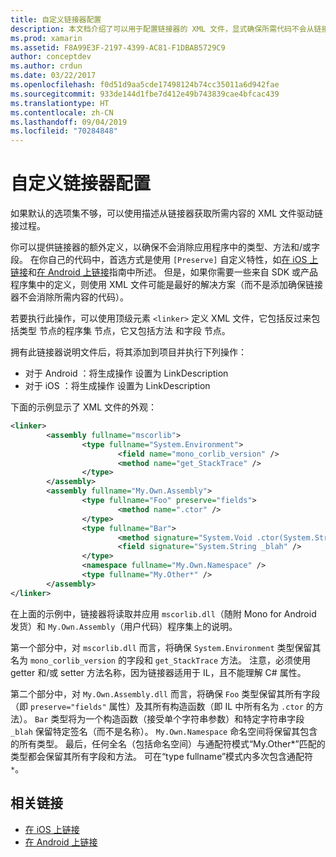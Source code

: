 ```yaml
---
title: 自定义链接器配置
description: 本文档介绍了可以用于配置链接器的 XML 文件，显式确保所需代码不会从链接的应用程序中消除。
ms.prod: xamarin
ms.assetid: F8A99E3F-2197-4399-AC81-F1DBAB5729C9
author: conceptdev
ms.author: crdun
ms.date: 03/22/2017
ms.openlocfilehash: f0d51d9aa5cde17498124b74cc35011a6d942fae
ms.sourcegitcommit: 933de144d1fbe7d412e49b743839cae4bfcac439
ms.translationtype: HT
ms.contentlocale: zh-CN
ms.lasthandoff: 09/04/2019
ms.locfileid: "70284848"
---
```

# <a name="custom-linker-configuration"></a>自定义链接器配置

如果默认的选项集不够，可以使用描述从链接器获取所需内容的 XML 文件驱动链接过程。

你可以提供链接器的额外定义，以确保不会消除应用程序中的类型、方法和/或字段。 在你自己的代码中，首选方式是使用 `[Preserve]` 自定义特性，如[在 iOS 上链接](~/ios/deploy-test/linker.md)和[在 Android 上链接](~/android/deploy-test/linker.md)指南中所述。
但是，如果你需要一些来自 SDK 或产品程序集中的定义，则使用 XML 文件可能是最好的解决方案（而不是添加确保链接器不会消除所需内容的代码）。

若要执行此操作，可以使用顶级元素 `<linker>` 定义 XML 文件，它包括反过来包括类型  节点的程序集  节点，它又包括方法  和字段  节点。

拥有此链接器说明文件后，将其添加到项目并执行下列操作：

- 对于 Android  ：将生成操作  设置为 LinkDescription 
- 对于 iOS  ：将生成操作  设置为 LinkDescription 


下面的示例显示了 XML 文件的外观：

```xml
<linker>
        <assembly fullname="mscorlib">
                <type fullname="System.Environment">
                        <field name="mono_corlib_version" />
                        <method name="get_StackTrace" />
                </type>
        </assembly>
        <assembly fullname="My.Own.Assembly">
                <type fullname="Foo" preserve="fields">
                        <method name=".ctor" />
                </type>
                <type fullname="Bar">
                        <method signature="System.Void .ctor(System.String)" />
                        <field signature="System.String _blah" />
                </type>
                <namespace fullname="My.Own.Namespace" />
                <type fullname="My.Other*" />
        </assembly>
</linker>
```

在上面的示例中，链接器将读取并应用 `mscorlib.dll`（随附 Mono for Android 发货）和 `My.Own.Assembly`（用户代码）程序集上的说明。

第一个部分中，对 `mscorlib.dll` 而言，将确保 `System.Environment` 类型保留其名为 `mono_corlib_version` 的字段和 `get_StackTrace` 方法。
注意，必须使用 getter 和/或 setter 方法名称，因为链接器适用于 IL，且不能理解 C# 属性。

第二个部分中，对 `My.Own.Assembly.dll` 而言，将确保 `Foo` 类型保留其所有字段（即 `preserve="fields"` 属性）及其所有构造函数（即 IL 中所有名为 `.ctor` 的方法）。 `Bar` 类型将为一个构造函数（接受单个字符串参数）和特定字符串字段 `_blah` 保留特定签名（而不是名称）。
`My.Own.Namespace` 命名空间将保留其包含的所有类型。
最后，任何全名（包括命名空间）与通配符模式“My.Other\*”匹配的类型都会保留其所有字段和方法。 可在“type fullname”模式内多次包含通配符 `*`。



## <a name="related-links"></a>相关链接

- [在 iOS 上链接](~/ios/deploy-test/linker.md)
- [在 Android 上链接](~/android/deploy-test/linker.md)
